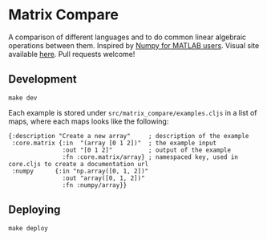 # Matrix Compare

A comparison of different languages and to do common linear algebraic operations between them. Inspired by [Numpy for MATLAB users](https://numpy.org/doc/stable/user/numpy-for-matlab-users.html). Visual site available [here](https://brianchevalier.github.io/matrix-compare/). Pull requests welcome!

## Development

    make dev

Each example is stored under `src/matrix_compare/examples.cljs` in a list of maps, where each maps looks like the following:

```
{:description "Create a new array"     ; description of the example
 :core.matrix {:in  "(array [0 1 2])"  ; the example input
               :out "[0 1 2]"          ; output of the example
               :fn :core.matrix/array} ; namespaced key, used in core.cljs to create a documentation url
 :numpy      {:in "np.array([0, 1, 2])"
               :out "array([0, 1, 2])"
               :fn :numpy/array}}
```

## Deploying

    make deploy